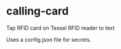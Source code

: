 calling-card
============

Tap RFID card on Tessel RFID reader to text

Uses a config.json file for secrets.
